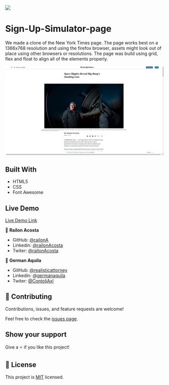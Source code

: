 ![](https://img.shields.io/badge/Microverse-blueviolet)

# Sign-Up-Simulator-page

We made a clone of the New York Times page. The page works best on a 1366x768 resolution and using the firefox browser, assets might look out of place using other browsers or resolutions. The page was build using grid, flex and float to align all of the elements properly.



![screenshot](./assets/NYT-screenshot.png)
 
## Built With

- HTML5
- CSS
- Font Awesome

## Live Demo

[Live Demo Link](https://realisticattorney.github.io/NYTimes/)

👤 **Railon Acosta**

- GitHub: [@railonA](https://github.com/RailonA)
- Linkedin: [@railonAcosta](https://www.linkedin.com/in/railon-acosta-81265180/)
- Twiter: [@railonAcosta](https://twitter.com/RailonAcosta)


👤 **German Aquila**

- GitHub: [@realisticattorney](https://github.com/realisticattorney)
- Linkedin: [@germanaquila](https://www.linkedin.com/in/german-aquila-55a9171b5/)
- Twiter: [@ContoliAxl](https://www.twitter.com/contoliaxl)

## 🤝 Contributing

Contributions, issues, and feature requests are welcome!

Feel free to check the [issues page]().

## Show your support

Give a ⭐️ if you like this project!

## 📝 License

This project is [MIT](LICENSE) licensed.
